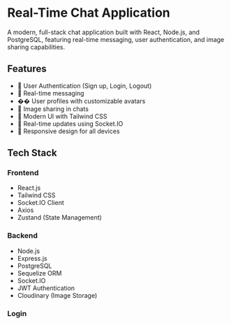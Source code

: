 # Real-Time Chat Application

A modern, full-stack chat application built with React, Node.js, and PostgreSQL, featuring real-time messaging, user authentication, and image sharing capabilities.

## Features

- 🔐 User Authentication (Sign up, Login, Logout)
- 💬 Real-time messaging
- �� User profiles with customizable avatars
- 📸 Image sharing in chats
- 🎨 Modern UI with Tailwind CSS
- 🔄 Real-time updates using Socket.IO
- 📱 Responsive design for all devices

## Tech Stack

### Frontend
- React.js
- Tailwind CSS
- Socket.IO Client
- Axios
- Zustand (State Management)

### Backend
- Node.js
- Express.js
- PostgreSQL
- Sequelize ORM
- Socket.IO
- JWT Authentication
- Cloudinary (Image Storage)


### Login


